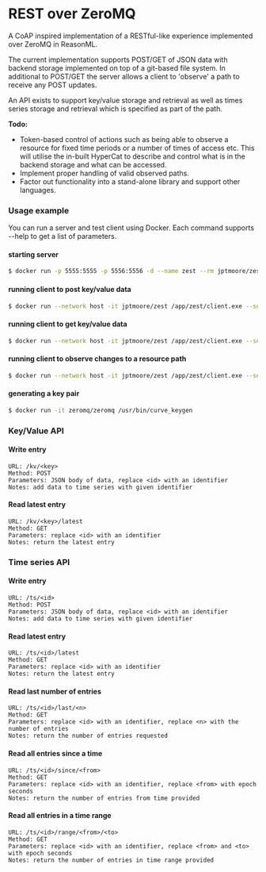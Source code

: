 # REST over ZeroMQ

A CoAP inspired implementation of a RESTful-like experience implemented over ZeroMQ in ReasonML.

The current implementation supports POST/GET of JSON data with backend storage implemented on top of a git-based file system. In additional to POST/GET the server allows a client to 'observe' a path to receive any POST updates.

An API exists to support key/value storage and retrieval as well as times series storage and retrieval which is specified as part of the path.

**Todo:** 

* Token-based control of actions such as being able to observe a resource for fixed time periods or a number of times of access etc. This will utilise the in-built HyperCat to describe and control what is in the backend storage and what can be accessed.
* Implement proper handling of valid observed paths.
* Factor out functionality into a stand-alone library and support other languages.


### Usage example

You can run a server and test client using Docker. Each command supports --help to get a list of parameters.

#### starting server

```bash
$ docker run -p 5555:5555 -p 5556:5556 -d --name zest --rm jptmoore/zest /app/zest/server.exe --secret-key 'EKy(xjAnIfg6AT+OGd?nS1Mi5zZ&b*VXA@WxNLLE'
```

#### running client to post key/value data

```bash
$ docker run --network host -it jptmoore/zest /app/zest/client.exe --server-key 'vl6wu0A@XP?}Or/&BR#LSxn>A+}L)p44/W[wXL3<' --path '/kv/foo' --payload '{"name":"dave", "age":30}' --mode post
```

#### running client to get key/value data

```bash
$ docker run --network host -it jptmoore/zest /app/zest/client.exe --server-key 'vl6wu0A@XP?}Or/&BR#LSxn>A+}L)p44/W[wXL3<' --path '/kv/foo' --mode get
```

#### running client to observe changes to a resource path

```bash
$ docker run --network host -it jptmoore/zest /app/zest/client.exe --server-key 'vl6wu0A@XP?}Or/&BR#LSxn>A+}L)p44/W[wXL3<' --path '/kv/foo' --mode observe
```

#### generating a key pair

```bash
$ docker run -it zeromq/zeromq /usr/bin/curve_keygen
```

### Key/Value API

#### Write entry
    URL: /kv/<key>
    Method: POST
    Parameters: JSON body of data, replace <id> with an identifier
    Notes: add data to time series with given identifier

#### Read latest entry
    URL: /kv/<key>/latest
    Method: GET
    Parameters: replace <id> with an identifier
    Notes: return the latest entry

### Time series API

#### Write entry
    URL: /ts/<id>
    Method: POST
    Parameters: JSON body of data, replace <id> with an identifier
    Notes: add data to time series with given identifier

#### Read latest entry
    URL: /ts/<id>/latest
    Method: GET
    Parameters: replace <id> with an identifier
    Notes: return the latest entry
    
#### Read last number of entries
    
    URL: /ts/<id>/last/<n>
    Method: GET
    Parameters: replace <id> with an identifier, replace <n> with the number of entries
    Notes: return the number of entries requested
    
#### Read all entries since a time
    
    URL: /ts/<id>/since/<from>
    Method: GET
    Parameters: replace <id> with an identifier, replace <from> with epoch seconds
    Notes: return the number of entries from time provided
    
#### Read all entries in a time range
    
    URL: /ts/<id>/range/<from>/<to>
    Method: GET
    Parameters: replace <id> with an identifier, replace <from> and <to> with epoch seconds
    Notes: return the number of entries in time range provided
